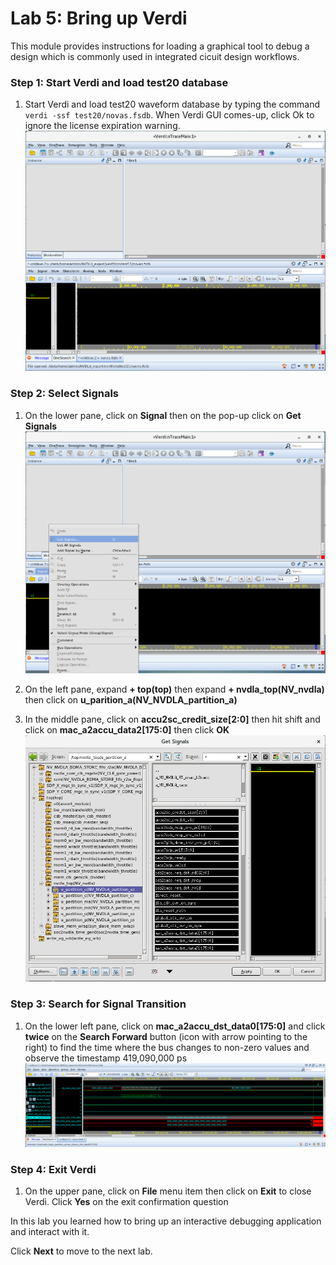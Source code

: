 # Lab 5: Bring up Verdi

This module provides instructions for loading a graphical tool to debug a design which is commonly used in integrated cicuit design workflows.

### Step 1: Start Verdi and load test20 database

1. Start Verdi and load test20 waveform database by typing the command `verdi -ssf test20/novas.fsdb`. When Verdi GUI comes-up, click Ok to ignore the license expiration warning.
    ![](../imgs/verdi.png)

### Step 2: Select Signals

1. On the lower pane, click on **Signal** then on the pop-up click on **Get Signals**
    ![](../imgs/verdi-get-signals.png)

1. On the left pane, expand **+ top(top)** then expand **+ nvdla_top(NV_nvdla)** then click on **u_parition_a(NV_NVDLA_partition_a)**

1. In the middle pane, click on **accu2sc_credit_size[2:0]** then hit shift and click on **mac_a2accu_data2[175:0]** then click **OK**
    ![](../imgs/verdi-signals.png)

### Step 3: Search for Signal Transition

1. On the lower left pane, click on **mac_a2accu_dst_data0[175:0]** and click **twice** on the **Search Forward** button (icon with arrow pointing to the right) to find the time where the bus changes to non-zero values and observe the timestamp 419,090,000 ps
    ![](../imgs/verdi-signal-transition.png)

### Step 4: Exit Verdi

1. On the upper pane, click on **File** menu item then click on **Exit** to close Verdi. Click **Yes** on the exit confirmation question

In this lab you learned how to bring up an interactive debugging application and interact with it.

Click **Next** to move to the next lab.
